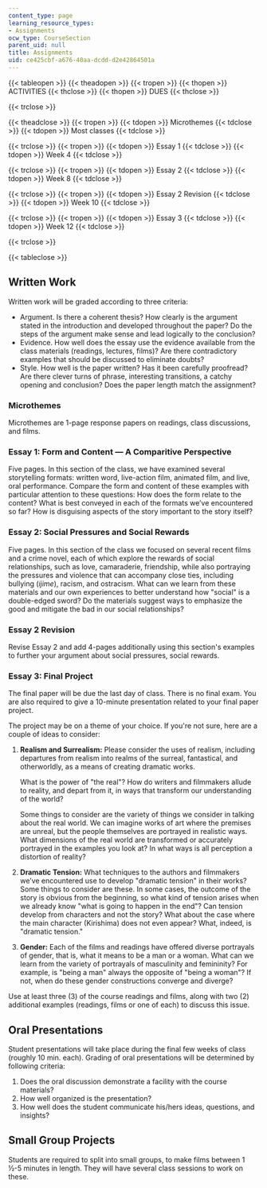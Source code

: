 ```yaml
---
content_type: page
learning_resource_types:
- Assignments
ocw_type: CourseSection
parent_uid: null
title: Assignments
uid: ce425cbf-a676-40aa-dcdd-d2e42864501a
---
```


{{< tableopen >}}
{{< theadopen >}}
{{< tropen >}}
{{< thopen >}}
ACTIVITIES
{{< thclose >}}
{{< thopen >}}
DUES
{{< thclose >}}

{{< trclose >}}

{{< theadclose >}}
{{< tropen >}}
{{< tdopen >}}
Microthemes
{{< tdclose >}}
{{< tdopen >}}
Most classes
{{< tdclose >}}

{{< trclose >}}
{{< tropen >}}
{{< tdopen >}}
Essay 1
{{< tdclose >}}
{{< tdopen >}}
Week 4
{{< tdclose >}}

{{< trclose >}}
{{< tropen >}}
{{< tdopen >}}
Essay 2
{{< tdclose >}}
{{< tdopen >}}
Week 8
{{< tdclose >}}

{{< trclose >}}
{{< tropen >}}
{{< tdopen >}}
Essay 2 Revision
{{< tdclose >}}
{{< tdopen >}}
Week 10
{{< tdclose >}}

{{< trclose >}}
{{< tropen >}}
{{< tdopen >}}
Essay 3
{{< tdclose >}}
{{< tdopen >}}
Week 12
{{< tdclose >}}

{{< trclose >}}

{{< tableclose >}}

Written Work
------------

Written work will be graded according to three criteria:

*   Argument. Is there a coherent thesis? How clearly is the argument stated in the introduction and developed throughout the paper? Do the steps of the argument make sense and lead logically to the conclusion?
*   Evidence. How well does the essay use the evidence available from the class materials (readings, lectures, films)? Are there contradictory examples that should be discussed to eliminate doubts?
*   Style. How well is the paper written? Has it been carefully proofread? Are there clever turns of phrase, interesting transitions, a catchy opening and conclusion? Does the paper length match the assignment?

### Microthemes

Microthemes are 1-page response papers on readings, class discussions, and films.

### Essay 1: Form and Content — A Comparitive Perspective

Five pages. In this section of the class, we have examined several storytelling formats: written word, live-action film, animated film, and live, oral performance. Compare the form and content of these examples with particular attention to these questions: How does the form relate to the content? What is best conveyed in each of the formats we’ve encountered so far? How is disguising aspects of the story important to the story itself?

### Essay 2: Social Pressures and Social Rewards

Five pages. In this section of the class we focused on several recent films and a crime novel, each of which explore the rewards of social relationships, such as love, camaraderie, friendship, while also portraying the pressures and violence that can accompany close ties, including bullying (_ijime_), racism, and ostracism. What can we learn from these materials and our own experiences to better understand how "social" is a double-edged sword? Do the materials suggest ways to emphasize the good and mitigate the bad in our social relationships?

### Essay 2 Revision

Revise Essay 2 and add 4-pages additionally using this section's examples to further your argument about social pressures, social rewards.

### Essay 3: Final Project

The final paper will be due the last day of class. There is no final exam. You are also required to give a 10-minute presentation related to your final paper project.

The project may be on a theme of your choice. If you're not sure, here are a couple of ideas to consider:

1.  **Realism and Surrealism:** Please consider the uses of realism, including departures from realism into realms of the surreal, fantastical, and otherworldly, as a means of creating dramatic works.
    
    What is the power of "the real"? How do writers and filmmakers allude to reality, and depart from it, in ways that transform our understanding of the world?
    
    Some things to consider are the variety of things we consider in talking about the real world. We can imagine works of art where the premises are unreal, but the people themselves are portrayed in realistic ways. What dimensions of the real world are transformed or accurately portrayed in the examples you look at? In what ways is all perception a distortion of reality?
    
2.  **Dramatic Tension:** What techniques to the authors and filmmakers we’ve encountered use to develop "dramatic tension" in their works? Some things to consider are these. In some cases, the outcome of the story is obvious from the beginning, so what kind of tension arises when we already know "what is going to happen in the end"? Can tension develop from characters and not the story? What about the case where the main character (Kirishima) does not even appear? What, indeed, is "dramatic tension."
3.  **Gender:** Each of the films and readings have offered diverse portrayals of gender, that is, what it means to be a man or a woman. What can we learn from the variety of portrayals of masculinity and femininity? For example, is "being a man" always the opposite of "being a woman"? If not, when do these gender constructions converge and diverge?

Use at least three (3) of the course readings and films, along with two (2) additional examples (readings, films or one of each) to discuss this issue.

Oral Presentations
------------------

Student presentations will take place during the final few weeks of class (roughly 10 min. each). Grading of oral presentations will be determined by following criteria:

1.  Does the oral discussion demonstrate a facility with the course materials?
2.  How well organized is the presentation?
3.  How well does the student communicate his/hers ideas, questions, and insights?

Small Group Projects
--------------------

Students are required to split into small groups, to make films between 1 ½-5 minutes in length. They will have several class sessions to work on these.